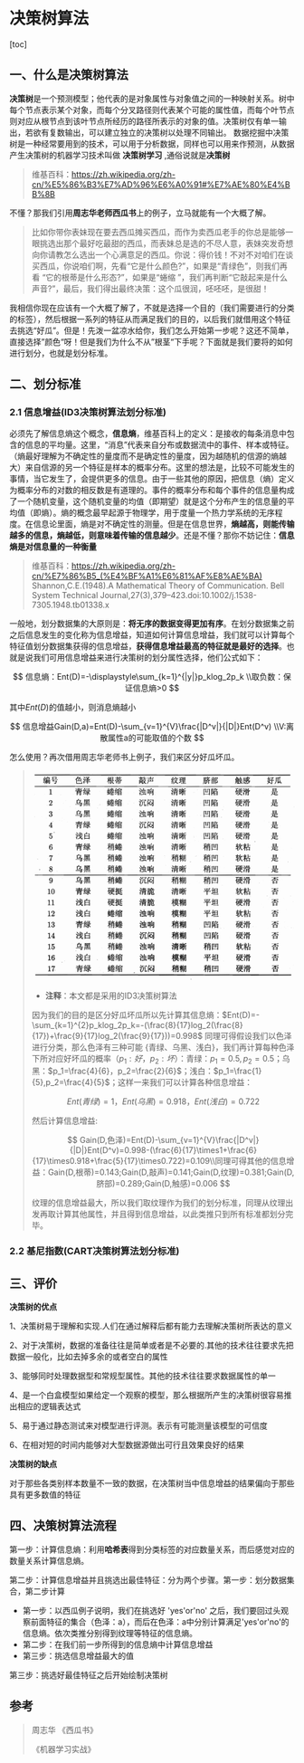 # 决策树算法

[toc]

## 一、什么是决策树算法

**决策树**是一个预测模型；他代表的是对象属性与对象值之间的一种映射关系。树中每个节点表示某个对象，而每个分叉路径则代表某个可能的属性值，而每个叶节点则对应从根节点到该叶节点所经历的路径所表示的对象的值。决策树仅有单一输出，若欲有复数输出，可以建立独立的决策树以处理不同输出。 数据挖掘中决策树是一种经常要用到的技术，可以用于分析数据，同样也可以用来作预测，从数据产生决策树的机器学习技术叫做 **决策树学习** ,通俗说就是**决策树**

> 维基百科：https://zh.wikipedia.org/zh-cn/%E5%86%B3%E7%AD%96%E6%A0%91#%E7%AE%80%E4%BB%8B

不懂？那我们引用**周志华老师西瓜书**上的例子，立马就能有一个大概了解。

> 比如你带你表妹现在要去西瓜摊买西瓜，而作为卖西瓜老手的你总是能够一眼挑选出那个最好吃最甜的西瓜，而表妹总是选的不尽人意，表妹突发奇想向你请教怎么选出一个心满意足的西瓜。你说：得价钱！不对不对咱们在谈买西瓜，你说咱们啊，先看“它是什么颜色?”，如果是“青绿色”，则我们再看 “它的根蒂是什么形态?”，如果是“蜷缩 ”，我们再判断“它敲起来是什么声音?”，最后，我们得出最终决策：这个瓜很润，呸呸呸，是很甜！

我相信你现在应该有一个大概了解了，不就是选择一个目的（我们需要进行的分类的标签），然后根据一系列的特征从而满足我们的目的，以后我们就借用这个特征去挑选“好瓜”。但是！先泼一盆凉水给你，我们怎么开始第一步呢？这还不简单，直接选择”颜色“呀！但是我们为什么不从”根茎“下手呢？下面就是我们要将的如何进行划分，也就是划分标准。

## 二、划分标准

### 2.1 信息增益(ID3决策树算法划分标准)

必须先了解信息熵这个概念，**信息熵**，维基百科上的定义：是接收的每条消息中包含的信息的平均量。这里，“消息”代表来自分布或数据流中的事件、样本或特征。（熵最好理解为不确定性的量度而不是确定性的量度，因为越随机的信源的熵越大）来自信源的另一个特征是样本的概率分布。这里的想法是，比较不可能发生的事情，当它发生了，会提供更多的信息。由于一些其他的原因，把信息（熵）定义为概率分布的对数的相反数是有道理的。事件的概率分布和每个事件的信息量构成了一个随机变量，这个随机变量的均值（即期望）就是这个分布产生的信息量的平均值（即熵）。熵的概念最早起源于物理学，用于度量一个热力学系统的无序程度。在信息论里面，熵是对不确定性的测量。但是在信息世界，**熵越高，则能传输越多的信息，熵越低，则意味着传输的信息越少**。还是不懂？那你不妨记住：**信息熵是对信息量的一种衡量**

> 维基百科：https://zh.wikipedia.org/zh-cn/%E7%86%B5_(%E4%BF%A1%E6%81%AF%E8%AE%BA)
> Shannon,C.E.(1948).A Mathematical Theory of Communication. Bell System Technical Journal,27(3),379–423.doi:10.1002/j.1538-7305.1948.tb01338.x

一般地，划分数据集的大原则是：**将无序的数据变得更加有序**。在划分数据集之前之后信息发生的变化称为信息增益，知道如何计算信息增益，我们就可以计算每个特征值划分数据集获得的信息增益，**获得信息增益最高的特征就是最好的选择**。也就是说我们可用信息增益来进行决策树的划分属性选择，他们公式如下：

$$
信息熵：Ent(D)=-\displaystyle\sum_{k=1}^{|y|}p_klog_2p_k \\取负数：保证信息熵>0
$$

其中$Ent(D)$的值越小，则消息熵越小

$$
信息增益Gain(D,a)=Ent(D)-\sum_{v=1}^{V}\frac{|D^v|}{|D|}Ent(D^v) \\V:离散属性a的可能取值的个数
$$

怎么使用？再次借用周志华老师书上例子，我们来区分好瓜坏瓜。

> ![1678368264792](image/决策树/1678368264792.png)
>
> * **注释**：本文都是采用的ID3决策树算法
>
> 因为我们的目的是区分好瓜坏瓜所以先计算其信息熵：$Ent(D)=-\sum_{k=1}^{2}p_klog_2p_k=-(\frac{8}{17}log_2(\frac{8}{17})+\frac{9}{17}log_2(\frac{9}{17}))=0.998$
> 同理可得假设我们以色泽进行分类，那么色泽有三种可能 {青绿、乌黑、浅白}，我们再计算每种色泽下所对应好坏瓜的概率（$p_1:好，p_2:坏$）：青绿：$p_1=0.5,p_2=0.5$；乌黑：$p_1=\frac{4}{6}，p_2=\frac{2}{6}$；浅白：$p_1=\frac{1}{5},p_2=\frac{4}{5}$；这样一来我们可以计算各种信息增益：
>
> $$
> Ent(青绿)=1，Ent(乌黑)=0.918，Ent(浅白)=0.722
> $$
>
> 然后计算信息增益:
>
> $$
> Gain(D,色泽)=Ent(D)-\sum_{v=1}^{V}\frac{|D^v|}{|D|}Ent(D^v)=0.998-(\frac{6}{17}\times1+\frac{6}{17}\times0.918+\frac{5}{17}\times0.722)=0.109\\同理可得其他的信息增益：Gain(D,根蒂)=0.143;Gain(D,敲声)=0.141;Gain(D,纹理)=0.381;Gain(D,脐部)=0.289;Gain(D,触感)=0.006
> $$
>
> 纹理的信息增益最大，所以我们取纹理作为我们的划分标准，同理从纹理出发再取计算其他属性，并且得到信息增益，以此类推只到所有标准都划分完毕。

### 2.2 基尼指数(CART决策树算法划分标准)




## 三、评价

**决策树的优点**

1、决策树易于理解和实现.人们在通过解释后都有能力去理解决策树所表达的意义

2、对于决策树，数据的准备往往是简单或者是不必要的.其他的技术往往要求先把数据一般化，比如去掉多余的或者空白的属性

3、能够同时处理数据型和常规型属性。其他的技术往往要求数据属性的单一

4、是一个白盒模型如果给定一个观察的模型，那么根据所产生的决策树很容易推出相应的逻辑表达式

5、易于通过静态测试来对模型进行评测。表示有可能测量该模型的可信度

6、在相对短的时间内能够对大型数据源做出可行且效果良好的结果

**决策树的缺点**

对于那些各类别样本数量不一致的数据，在决策树当中信息增益的结果偏向于那些具有更多数值的特征

## 四、决策树算法流程

第一步：计算信息熵：利用**哈希表**得到分类标签的对应数量关系，而后感觉对应的数量关系计算信息熵。

第二步：计算信息增益并且挑选出最佳特征：分为两个步骤。第一步：划分数据集合，第二步计算

* 第一步：以西瓜例子说明，我们在挑选好 'yes'or'no' 之后，我们要回过头观察前面特征的集合（色泽：a），而后在色泽：a中分别计算满足'yes'or'no'的信息熵。依次类推分别得到纹理等特征的信息熵。
* 第二步：在我们前一步所得到的信息熵中计算信息增益
* 第三步：挑选信息增益最大的值

第三步：挑选好最佳特征之后开始绘制决策树


## 参考

> 周志华 《西瓜书》
>
> 《机器学习实战》
